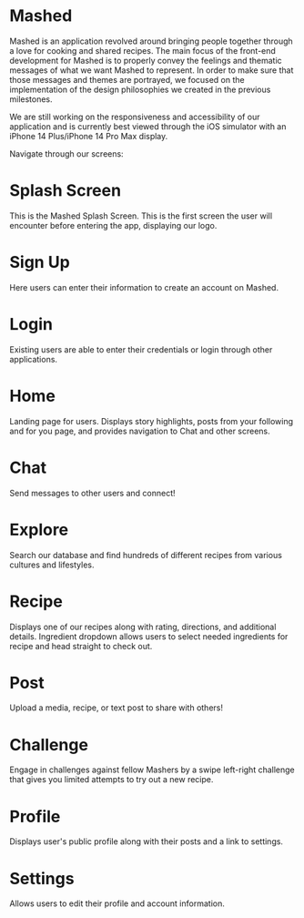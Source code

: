 # Mashed

Mashed is an application revolved around bringing people together through a love for cooking and shared recipes. 
The main focus of the front-end development for Mashed is to properly convey the feelings and thematic messages of what we want Mashed to represent. 
In order to make sure that those messages and themes are portrayed, we focused on the implementation of the design philosophies we created in the previous milestones. 

We are still working on the responsiveness and accessibility of our application and is currently best viewed through the iOS simulator with an iPhone 14 Plus/iPhone 14 Pro Max display.

Navigate through our screens:

# Splash Screen
This is the Mashed Splash Screen. This is the first screen the user will encounter before entering the app, displaying our logo.

# Sign Up
Here users can enter their information to create an account on Mashed.

# Login
Existing users are able to enter their credentials or login through other applications.

# Home
Landing page for users. Displays story highlights, posts from your following and for you page, and provides navigation to Chat and other screens.

# Chat
Send messages to other users and connect!

# Explore
Search our database and find hundreds of different recipes from various cultures and lifestyles.

# Recipe
Displays one of our recipes along with rating, directions, and additional details. Ingredient dropdown allows users to select needed ingredients for recipe and head straight to check out.

# Post
Upload a media, recipe, or text post to share with others!

# Challenge
Engage in challenges against fellow Mashers by a swipe left-right challenge that gives you limited attempts to try out a new recipe.

# Profile
Displays user's public profile along with their posts and a link to settings.

# Settings
Allows users to edit their profile and account information.
